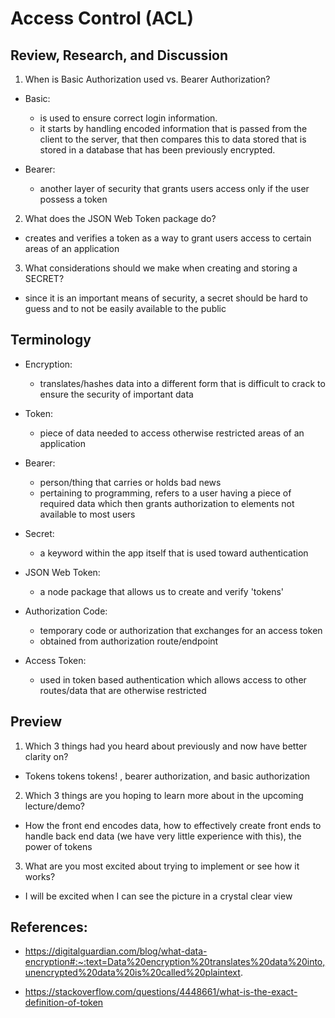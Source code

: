 # Access Control (ACL)

## Review, Research, and Discussion

1. When is Basic Authorization used vs. Bearer Authorization?

- Basic:
  - is used to ensure correct login information. 
  - it starts by handling encoded information that is passed from the client to the server, that then compares this to data stored that is stored in a database that has been previously encrypted.

- Bearer:
  - another layer of security that grants users access only if the user possess a token


2. What does the JSON Web Token package do?

- creates and verifies a token as a way to grant users access to certain areas of an application

3. What considerations should we make when creating and storing a SECRET?

- since it is an important means of security, a secret should be hard to guess and to not be easily available to the public


## Terminology

- Encryption:
  - translates/hashes data into a different form that is difficult to crack to ensure the security of important data

- Token:
  - piece of data needed to access otherwise restricted areas of an application

- Bearer:
  - person/thing that carries or holds bad news
  - pertaining to programming, refers to a user having a piece of required data which then grants authorization to elements not available to most users

- Secret:
  - a keyword within the app itself that is used toward authentication

- JSON Web Token:
  - a node package that allows us to create and verify 'tokens'

- Authorization Code:
  - temporary code or authorization that exchanges for an access token
  - obtained from authorization route/endpoint

- Access Token:
  - used in token based authentication which allows access to other routes/data that are otherwise restricted

## Preview

1. Which 3 things had you heard about previously and now have better clarity on?

- Tokens tokens tokens! , bearer authorization, and basic authorization

2. Which 3 things are you hoping to learn more about in the upcoming lecture/demo?

- How the front end encodes data, how to effectively create front ends to handle back end data (we have very little experience with this), the power of tokens

3. What are you most excited about trying to implement or see how it works?

- I will be excited when I can see the picture in a crystal clear view

## References:

- https://digitalguardian.com/blog/what-data-encryption#:~:text=Data%20encryption%20translates%20data%20into,unencrypted%20data%20is%20called%20plaintext.

- https://stackoverflow.com/questions/4448661/what-is-the-exact-definition-of-token

